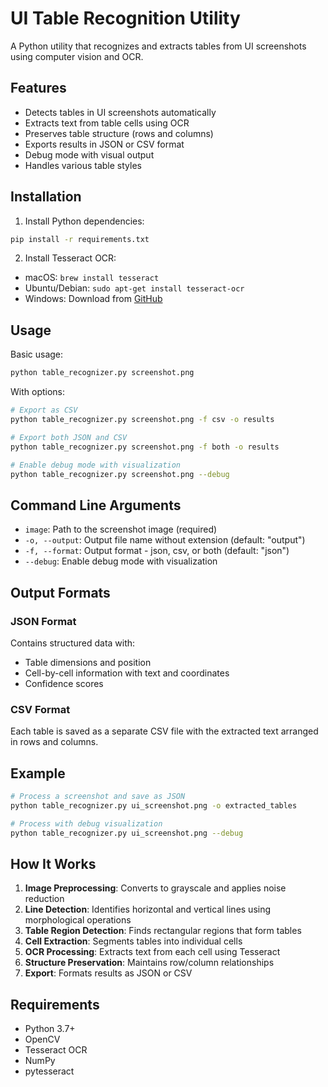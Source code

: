 # UI Table Recognition Utility

A Python utility that recognizes and extracts tables from UI screenshots using computer vision and OCR.

## Features

- Detects tables in UI screenshots automatically
- Extracts text from table cells using OCR
- Preserves table structure (rows and columns)
- Exports results in JSON or CSV format
- Debug mode with visual output
- Handles various table styles

## Installation

1. Install Python dependencies:
```bash
pip install -r requirements.txt
```

2. Install Tesseract OCR:
- macOS: `brew install tesseract`
- Ubuntu/Debian: `sudo apt-get install tesseract-ocr`
- Windows: Download from [GitHub](https://github.com/UB-Mannheim/tesseract/wiki)

## Usage

Basic usage:
```bash
python table_recognizer.py screenshot.png
```

With options:
```bash
# Export as CSV
python table_recognizer.py screenshot.png -f csv -o results

# Export both JSON and CSV
python table_recognizer.py screenshot.png -f both -o results

# Enable debug mode with visualization
python table_recognizer.py screenshot.png --debug
```

## Command Line Arguments

- `image`: Path to the screenshot image (required)
- `-o, --output`: Output file name without extension (default: "output")
- `-f, --format`: Output format - json, csv, or both (default: "json")
- `--debug`: Enable debug mode with visualization

## Output Formats

### JSON Format
Contains structured data with:
- Table dimensions and position
- Cell-by-cell information with text and coordinates
- Confidence scores

### CSV Format
Each table is saved as a separate CSV file with the extracted text arranged in rows and columns.

## Example

```bash
# Process a screenshot and save as JSON
python table_recognizer.py ui_screenshot.png -o extracted_tables

# Process with debug visualization
python table_recognizer.py ui_screenshot.png --debug
```

## How It Works

1. **Image Preprocessing**: Converts to grayscale and applies noise reduction
2. **Line Detection**: Identifies horizontal and vertical lines using morphological operations
3. **Table Region Detection**: Finds rectangular regions that form tables
4. **Cell Extraction**: Segments tables into individual cells
5. **OCR Processing**: Extracts text from each cell using Tesseract
6. **Structure Preservation**: Maintains row/column relationships
7. **Export**: Formats results as JSON or CSV

## Requirements

- Python 3.7+
- OpenCV
- Tesseract OCR
- NumPy
- pytesseract